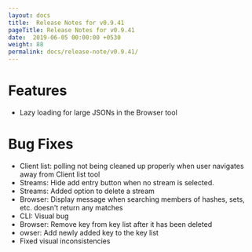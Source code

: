 ```yaml
---
layout: docs
title:  Release Notes for v0.9.41
pageTitle: Release Notes for v0.9.41
date:  2019-06-05 00:00:00 +0530
weight: 88
permalink: docs/release-note/v0.9.41/
---
```


# Features
- Lazy loading for large JSONs in the Browser tool

# Bug Fixes
- Client list: polling not being cleaned up properly when user navigates away from Client list tool
- Streams: Hide add entry button when no stream is selected.
- Streams: Added option to delete a stream
- Browser: Display message when searching members of hashes, sets, etc. doesn't return any matches
- CLI: Visual bug 
- Browser: Remove key from key list after it has been deleted
- owser: Add newly added key to the key list
- Fixed visual inconsistencies
